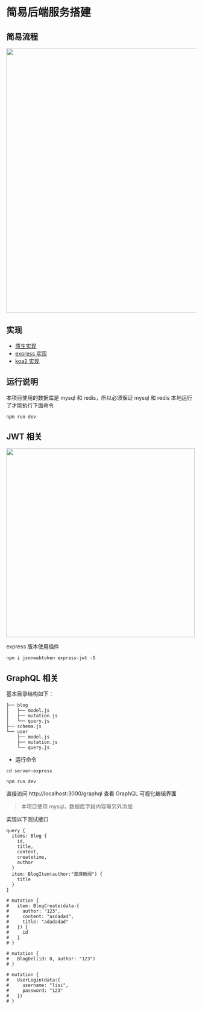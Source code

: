 # 简易后端服务搭建

## 简易流程

<img src="https://raw.githubusercontent.com/wqzwh/simple-node-service/master/lct.png" width="700" />

## 实现

- [原生实现](https://github.com/wqzwh/node-backend/tree/master/server-1)
- [express 实现](https://github.com/wqzwh/node-backend/tree/master/server-express)
- [koa2 实现](https://github.com/wqzwh/node-backend/tree/master/server-koa2)

## 运行说明

本项目使用的数据库是 mysql 和 redis，所以必须保证 mysql 和 redis 本地运行了才能执行下面命令

```
npm run dev
```

## JWT 相关

<img src="https://raw.githubusercontent.com/wqzwh/simple-node-service/master/jwt.png" width="500" />

express 版本使用插件

```
npm i jsonwebtoken express-jwt -S
```

## GraphQL 相关

基本目录结构如下：

```
├── blog
│   ├── model.js
│   ├── mutation.js
│   └── query.js
├── schema.js
└── user
    ├── model.js
    ├── mutation.js
    └── query.js
```

- 运行命令

```
cd server-express

npm run dev
```

直接访问 http://localhost:3000/graphql 查看 GraphQL 可视化编辑界面

> 本项目使用 mysql，数据库字段内容需另外添加

实现以下测试接口

```
query {
  items: Blog {
    id,
    title,
    content,
    createtime,
    author
  }
  item: BlogItem(author:"澎湃新闻") {
    title
  }
}

# mutation {
#   item: BlogCreate(data:{
#     author: "123",
#     content: "asdadad",
#     title: "adadadad"
#   }) {
#     id
#   }
# }

# mutation {
#   BlogDel(id: 8, author: "123")
# }

# mutation {
#   UserLogin(data:{
#     username: "lisi",
#     password: "123"
#   })
# }
```
